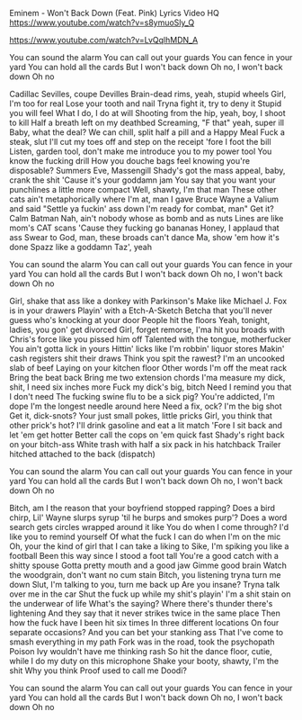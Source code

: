 Eminem - Won't Back Down (Feat. Pink) Lyrics Video HQ
https://www.youtube.com/watch?v=s8ymuoSly_Q

https://www.youtube.com/watch?v=LvQqlhMDN_A

You can sound the alarm
You can call out your guards
You can fence in your yard
You can hold all the cards
But I won't back down
Oh no, I won't back down
Oh no

Cadillac Sevilles, coupe Devilles
Brain-dead rims, yeah, stupid wheels
Girl, I'm too for real
Lose your tooth and nail
Tryna fight it, try to deny it
Stupid you will feel
What I do, I do at will
Shooting from the hip, yeah, boy, I shoot to kill
Half a breath left on my deathbed
Screaming, "F that" yeah, super ill
Baby, what the deal?
We can chill, split half a pill and a Happy Meal
Fuck a steak, slut
I'll cut my toes off and step on the receipt 'fore I foot the bill
Listen, garden tool, don't make me introduce you to my power tool
You know the fucking drill
How you douche bags feel knowing you're disposable?
Summers Eve, Massengill
Shady's got the mass appeal, baby, crank the shit
'Cause it's your goddamn jam
You say that you want your punchlines a little more compact
Well, shawty, I'm that man
These other cats ain't metaphorically where I'm at, man
I gave Bruce Wayne a Valium and said
"Settle ya fuckin' ass down I'm ready for combat, man"
Get it? Calm Batman
Nah, ain't nobody whose as bomb and as nuts
Lines are like mom's CAT scans
'Cause they fucking go bananas
Honey, I applaud that ass
Swear to God, man, these broads can't dance
Ma, show 'em how it's done
Spazz like a goddamn Taz', yeah

You can sound the alarm
You can call out your guards
You can fence in your yard
You can hold all the cards
But I won't back down
Oh no, I won't back down
Oh no

Girl, shake that ass like a donkey with Parkinson's
Make like Michael J. Fox is in your drawers
Playin' with a Etch-A-Sketch
Betcha that you'll never guess who's knocking at your door
People hit the floors
Yeah, tonight, ladies, you gon' get divorced
Girl, forget remorse, I'ma hit you broads with
Chris's force like you pissed him off
Talented with the tongue, motherfucker
You ain't gotta lick in yours
Hittin' licks like I'm robbin' liquor stores
Makin' cash registers shit their draws
Think you spit the rawest?
I'm an uncooked slab of beef
Laying on your kitchen floor
Other words I'm off the meat rack
Bring the beat back
Bring me two extension chords
I'ma measure my dick, shit, I need six inches more
Fuck my dick's big, bitch
Need I remind you that I don't need
The fucking swine flu to be a sick pig?
You're addicted, I'm dope
I'm the longest needle around here
Need a fix, ock? I'm the big shot
Get it, dick-snots?
Your just small pokes, little pricks
Girl, you think that other prick's hot?
I'll drink gasoline and eat a lit match
'Fore I sit back and let 'em get hotter
Better call the cops on 'em quick fast
Shady's right back on your bitch-ass
White trash with half a six pack in his hatchback
Trailer hitched attached to the back (dispatch)

You can sound the alarm
You can call out your guards
You can fence in your yard
You can hold all the cards
But I won't back down
Oh no, I won't back down
Oh no

Bitch, am I the reason that your boyfriend stopped rapping?
Does a bird chirp, Lil' Wayne slurps syrup 'til he burps and smokes purp'?
Does a word search gets circles wrapped around it like
You do when I come through? I'd like you to remind yourself
Of what the fuck I can do when I'm on the mic
Oh, your the kind of girl that I can take a liking to
Sike, I'm spiking you like a football
Been this way since I stood a foot tall
You're a good catch with a shitty spouse
Gotta pretty mouth and a good jaw
Gimme good brain
Watch the woodgrain, don't want no cum stain
Bitch, you listening tryna turn me down
Slut, I'm talking to you, turn me back up
Are you insane? Tryna talk over me in the car
Shut the fuck up while my shit's playin'
I'm a shit stain on the underwear of life
What's the saying? Where there's thunder there's lightening
And they say that it never strikes twice in the same place
Then how the fuck have I been hit six times
In three different locations
On four separate occasions?
And you can bet your stanking ass
That I've come to smash everything in my path
Fork was in the road, took the psychopath
Poison Ivy wouldn't have me thinking rash
So hit the dance floor, cutie, while I do my duty on this microphone
Shake your booty, shawty, I'm the shit
Why you think Proof used to call me Doodi?

You can sound the alarm
You can call out your guards
You can fence in your yard
You can hold all the cards
But I won't back down
Oh no, I won't back down
Oh no